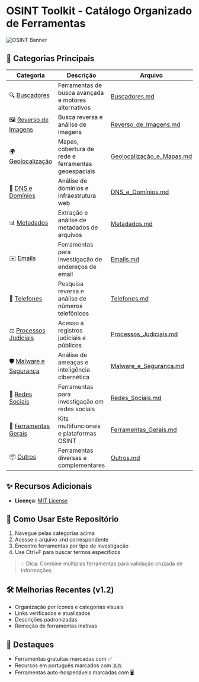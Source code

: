 # OSINT Toolkit - Catálogo Organizado de Ferramentas

![OSINT Banner](https://via.placeholder.com/1200x400?text=OSINT+Toolkit+-+Ferramentas+de+Inteligência+Aberta)

## 📂 Categorias Principais

| Categoria | Descrição | Arquivo |
|-----------|-----------|---------|
| 🔍 [Buscadores](Buscadores.md) | Ferramentas de busca avançada e motores alternativos | [Buscadores.md](Buscadores.md) |
| 🖼️ [Reverso de Imagens](Reverso_de_Imagens.md) | Busca reversa e análise de imagens | [Reverso_de_Imagens.md](Reverso_de_Imagens.md) |
| 🌍 [Geolocalização](Geolocalização_e_Mapas.md) | Mapas, cobertura de rede e ferramentas geoespaciais | [Geolocalização_e_Mapas.md](Geolocalização_e_Mapas.md) |
| 🔗 [DNS e Domínios](DNS_e_Domínios.md) | Análise de domínios e infraestrutura web | [DNS_e_Domínios.md](DNS_e_Domínios.md) |
| 📊 [Metadados](Metadados.md) | Extração e análise de metadados de arquivos | [Metadados.md](Metadados.md) |
| ✉️ [Emails](Emails.md) | Ferramentas para investigação de endereços de email | [Emails.md](Emails.md) |
| 📱 [Telefones](Telefones.md) | Pesquisa reversa e análise de números telefônicos | [Telefones.md](Telefones.md) |
| ⚖️ [Processos Judiciais](Processos_Judiciais.md) | Acesso a registros judiciais e públicos | [Processos_Judiciais.md](Processos_Judiciais.md) |
| 🛡️ [Malware e Segurança](Malware_e_Segurança.md) | Análise de ameaças e inteligência cibernética | [Malware_e_Segurança.md](Malware_e_Segurança.md) |
| 💬 [Redes Sociais](Redes_Sociais.md) | Ferramentas para investigação em redes sociais | [Redes_Sociais.md](Redes_Sociais.md) |
| 🧰 [Ferramentas Gerais](Ferramentas_Gerais.md) | Kits multifuncionais e plataformas OSINT | [Ferramentas_Gerais.md](Ferramentas_Gerais.md) |
| 📦 [Outros](Outros.md) | Ferramentas diversas e complementares | [Outros.md](Outros.md) |

## ✨ Recursos Adicionais

- **Licença**: [MIT License](LICENSE) <!-- Adicione sua licença -->

## 📌 Como Usar Este Repositório

1. Navegue pelas categorias acima
2. Acesse o arquivo .md correspondente
3. Encontre ferramentas por tipo de investigação
4. Use Ctrl+F para buscar termos específicos

> 💡 Dica: Combine múltiplas ferramentas para validação cruzada de informações

## 🛠️ Melhorias Recentes (v1.2)
- Organização por ícones e categorias visuais
- Links verificados e atualizados
- Descrições padronizadas
- Remoção de ferramentas inativas

## 🌟 Destaques
- Ferramentas gratuitas marcadas com ✅
- Recursos em português marcados com 🇧🇷
- Ferramentas auto-hospedáveis marcadas com 🖥️
